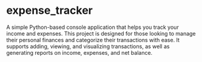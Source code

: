 # expense_tracker
A simple Python-based console application that helps you track your income and expenses. This project is designed for those looking to manage their personal finances and categorize their transactions with ease. It supports adding, viewing, and visualizing transactions, as well as generating reports on income, expenses, and net balance.
